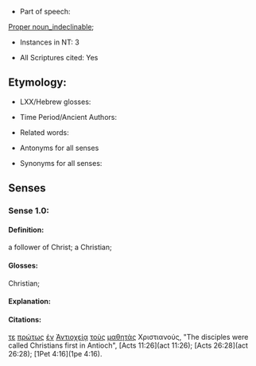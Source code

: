 * Part of speech: 

[Proper noun_indeclinable](http://ugg.readthedocs.io/en/latest/proper_noun_indeclinable.html); 

* Instances in NT: 3

* All Scriptures cited: Yes

## Etymology: 

* LXX/Hebrew glosses: 

* Time Period/Ancient Authors: 

* Related words: 

* Antonyms for all senses

* Synonyms for all senses: 

## Senses

### Sense 1.0: 

#### Definition: 

a follower of Christ; a Christian;

#### Glosses: 

Christian;

#### Explanation: 

#### Citations: 

[τε](../G50370/01.md) [πρώτως](../G44165/01.md) [ἐν](../G17220/01.md) [Ἀντιοχείᾳ](../G04900/01.md) [τοὺς](../G35880/01.md) [μαθητὰς](../G31010/01.md) Χριστιανούς, "The disciples were called Christians first in Antioch", [Acts 11:26](act 11:26); [Acts 26:28](act 26:28); [1Pet 4:16](1pe 4:16).  
